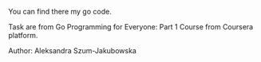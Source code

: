 You can find there my go code.

Task are from Go Programming for Everyone: Part 1 Course from Coursera platform.


Author: Aleksandra Szum-Jakubowska 